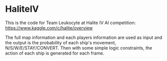 # HaliteIV
This is the code for Team Leukocyte at Halite IV AI competition: https://www.kaggle.com/c/halite/overview

The full map information and each players information are used as input and the output is the probability of each ship's movement, N/S/W/E/STAY/CONVERT. Then with some simple logic constraints, the action of each ship is generated for each frame.
